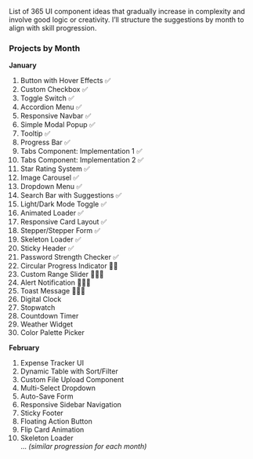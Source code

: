 List of 365 UI component ideas that gradually increase in complexity and involve good logic or creativity. 
I’ll structure the suggestions by month to align with skill progression.

### **Projects by Month**
**January**  
1. Button with Hover Effects ✅
2. Custom Checkbox ✅
3. Toggle Switch  ✅
4. Accordion Menu  ✅
5. Responsive Navbar  ✅
6. Simple Modal Popup  ✅
7. Tooltip ✅
8. Progress Bar ✅
9. Tabs Component: Implementation 1 ✅
10. Tabs Component: Implementation 2 ✅
11. Star Rating System ✅
12. Image Carousel ✅
13. Dropdown Menu ✅
14. Search Bar with Suggestions ✅
15. Light/Dark Mode Toggle ✅
16. Animated Loader ✅
17. Responsive Card Layout ✅
18. Stepper/Stepper Form ✅
19. Skeleton Loader ✅
20. Sticky Header ✅
21. Password Strength Checker ✅
22. Circular Progress Indicator 👨🏻
23. Custom Range Slider 👨🏻‍💻
24. Alert Notification 👨🏻‍💻
25. Toast Message  👨🏻‍💻
26. Digital Clock 
27. Stopwatch  
28. Countdown Timer  
29. Weather Widget  
30. Color Palette Picker

**February**  
1. Expense Tracker UI  
2. Dynamic Table with Sort/Filter  
3. Custom File Upload Component  
4. Multi-Select Dropdown  
5. Auto-Save Form  
6. Responsive Sidebar Navigation  
7. Sticky Footer  
8. Floating Action Button  
9. Flip Card Animation  
10. Skeleton Loader  
... *(similar progression for each month)*
